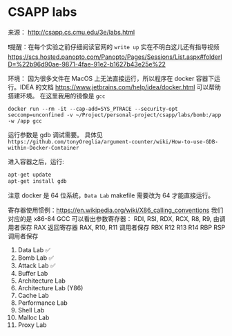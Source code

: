 # CSAPP labs

来源： http://csapp.cs.cmu.edu/3e/labs.html

❗️提醒：在每个实验之前仔细阅读官网的 `write up` 实在不明白这儿还有指导视频 https://scs.hosted.panopto.com/Panopto/Pages/Sessions/List.aspx#folderID=%22b96d90ae-9871-4fae-91e2-b1627b43e25e%22

环境：
因为很多文件在 MacOS 上无法直接运行，所以程序在 docker 容器下运行。IDEA 的文档 https://www.jetbrains.com/help/idea/docker.html 可以帮助搭建环境。
在这里我用的镜像是 `gcc`

`docker run --rm -it --cap-add=SYS_PTRACE --security-opt seccomp=unconfined -v ~/Project/personal-project/csapp/labs/bomb:/app -w /app gcc`

运行参数是 gdb 调试需要。 具体见 `https://github.com/tonyOreglia/argument-counter/wiki/How-to-use-GDB-within-Docker-Container`

进入容器之后，运行:
```sh
apt-get update
apt-get install gdb
```
注意 docker 是 64 位系统，`Data Lab` makefile 需要改为 64 才能直接运行。

寄存器使用惯例：https://en.wikipedia.org/wiki/X86_calling_conventions
我们对应的是 x86-84 GCC 可以看出参数寄存器：
RDI, RSI, RDX, RCX, R8, R9, 由调用者保存
RAX 返回寄存器
RAX, R10, R11 调用者保存
RBX R12 R13 R14 RBP RSP 调用者保存

1. Data Lab ✅
2. Bomb Lab ✅
3. Attack Lab ✅
4. Buffer Lab
5. Architecture Lab
6. Architecture Lab (Y86)
7. Cache Lab
8. Performance Lab
9. Shell Lab
10. Malloc Lab
11. Proxy Lab

